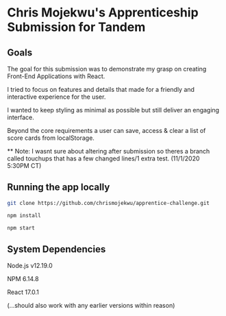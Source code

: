 # Chris Mojekwu's Apprenticeship Submission for Tandem

## Goals
The goal for this submission was to demonstrate my grasp on creating Front-End Applications with React.

I tried to focus on features and details that made for a friendly and interactive experience for the user.

I wanted to keep styling as minimal as possible but still deliver an engaging interface.

Beyond the core requirements a user can save, access & clear a list of score cards from localStorage.

** Note: I wasnt sure about altering after submission so theres a branch called touchups that has a few changed lines/1 extra test. (11/1/2020 5:30PM CT) 

## Running the app locally
```bash
git clone https://github.com/chrismojekwu/apprentice-challenge.git
```

```bash
npm install
```

```bash
npm start
```

## System Dependencies
Node.js v12.19.0

NPM 6.14.8

React 17.0.1

(...should also work with any earlier versions within reason)




